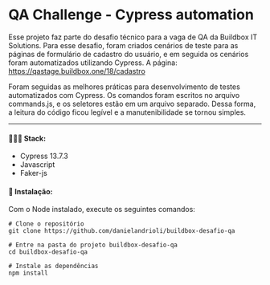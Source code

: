 # QA Challenge - Cypress automation

Esse projeto faz parte do desafio técnico para a vaga de QA da Buildbox IT Solutions.
Para esse desafio, foram criados cenários de teste para as páginas de formulário de cadastro do usuário, e em seguida os cenários foram automatizados utilizando Cypress.
A página: https://qastage.buildbox.one/18/cadastro

Foram seguidas as melhores práticas para desenvolvimento de testes automatizados com Cypress. Os comandos foram escritos no arquivo commands.js, e os seletores estão em um arquivo separado. 
Dessa forma, a leitura do código ficou legível e a manutenibilidade se tornou simples.

***
#### 👨🏻‍💻 Stack:
- Cypress 13.7.3
- Javascript
- Faker-js

#### 🔧 Instalação:
Com o Node instalado, execute os seguintes comandos:
``` 
# Clone o repositório
git clone https://github.com/danielandrioli/buildbox-desafio-qa

# Entre na pasta do projeto buildbox-desafio-qa
cd buildbox-desafio-qa

# Instale as dependências
npm install
```
